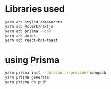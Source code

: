 # Libraries used

```bash
yarn add styled-components
yarn add @clerk/nextjs
yarn add prisma --dev
yarn add axios
yarn add react-hot-toast
```

# using Prisma

```bash
yarn prisma init --datasource-provider mongodb
yarn prisma generate
yarn prisma db push

```
